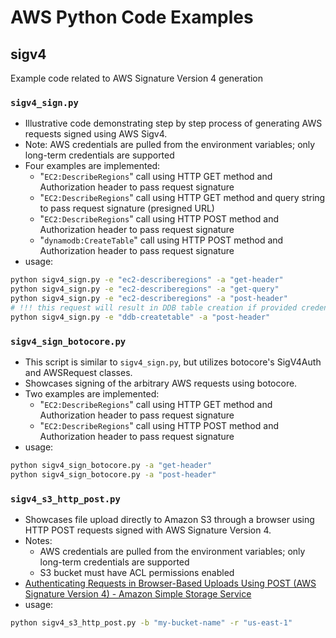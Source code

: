 # AWS Python Code Examples

## sigv4
Example code related to AWS Signature Version 4 generation

### `sigv4_sign.py`
- Illustrative code demonstrating step by step process of generating AWS requests signed using AWS Sigv4.
- Note: AWS credentials are pulled from the environment variables; only long-term credentials are supported
- Four examples are implemented:
    - "`EC2:DescribeRegions`" call using HTTP GET method and Authorization header to pass request signature
    - "`EC2:DescribeRegions`" call using HTTP GET method and query string to pass request signature (presigned URL)
    - "`EC2:DescribeRegions`" call using HTTP POST method and Authorization header to pass request signature
    - "`dynamodb:CreateTable`" call using HTTP POST method and Authorization header to pass request signature
- usage:
```bash
python sigv4_sign.py -e "ec2-describeregions" -a "get-header"
python sigv4_sign.py -e "ec2-describeregions" -a "get-query"
python sigv4_sign.py -e "ec2-describeregions" -a "post-header"
# !!! this request will result in DDB table creation if provided credentials have proper permission
python sigv4_sign.py -e "ddb-createtable" -a "post-header"
```


### `sigv4_sign_botocore.py`
- This script is similar to `sigv4_sign.py`, but utilizes botocore's SigV4Auth and AWSRequest classes.
- Showcases signing of the arbitrary AWS requests using botocore.
- Two examples are implemented:
    - "`EC2:DescribeRegions`" call using HTTP GET method and Authorization header to pass request signature
    - "`EC2:DescribeRegions`" call using HTTP POST method and Authorization header to pass request signature
- usage:
```bash
python sigv4_sign_botocore.py -a "get-header"
python sigv4_sign_botocore.py -a "post-header"
```


### `sigv4_s3_http_post.py`
- Showcases file upload directly to Amazon S3 through a browser using HTTP POST requests signed with AWS Signature Version 4.
- Notes:
    - AWS credentials are pulled from the environment variables; only long-term credentials are supported
    - S3 bucket must have ACL permissions enabled
- [Authenticating Requests in Browser-Based Uploads Using POST (AWS Signature Version 4) - Amazon Simple Storage Service](https://docs.aws.amazon.com/AmazonS3/latest/API/sigv4-UsingHTTPPOST.html)
- usage:
```bash
python sigv4_s3_http_post.py -b "my-bucket-name" -r "us-east-1"
```
